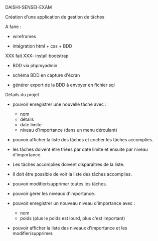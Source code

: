 DAISHI-SENSEI-EXAM

Création d'une application de gestion de tâches

A faire :

- wireframes

- intégration html + css + BDD

XXX fait XXX- install bootstrap

- BDD via phpmyadmin

- schéma BDD en capture d'écran

- générer export de la BDD à envoyer en fichier sql


Détails du projet

- pouvoir enregistrer une nouvelle tâche avec :
    - nom
    - détails
    - date limite
    - niveau d'importance (dans un menu déroulant)

- pouvoir afficher la liste des tâches et cocher les tâches accomplies.

- les tâches doivent être triées par date limite et ensuite par niveau d'importance.

- Les tâches accomplies doivent disparaîtres de la liste.

- Il doit être possible de voir la liste des tâches accomplies.

- pouvoir modifier/supprimer toutes les tâches.

- pouvoir gérer les niveaux d'importance.

- pouvoir enregistrer un nouveau niveau d'importance avec :
    - nom
    - poids (plus le poids est lourd, plus c'est important)

- pouvoir afficher la liste des niveaux d'importance et les modifier/supprimer.
